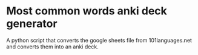# Most common words anki deck generator
A python script that converts the google sheets file from 101languages.net and converts them into an anki deck.
